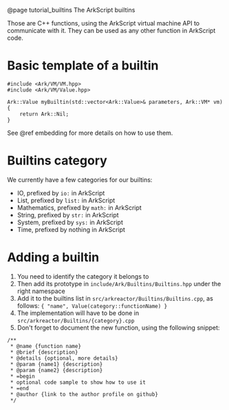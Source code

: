 @page tutorial_builtins The ArkScript builtins

Those are C++ functions, using the ArkScript virtual machine API to communicate with it. They can be used as any other function in ArkScript code.

# Basic template of a builtin

~~~~{.cpp}
#include <Ark/VM/VM.hpp>
#include <Ark/VM/Value.hpp>

Ark::Value myBuiltin(std::vector<Ark::Value>& parameters, Ark::VM* vm)
{
    return Ark::Nil;
}
~~~~

See @ref embedding for more details on how to use them.

# Builtins category

We currently have a few categories for our builtins:
* IO, prefixed by `io:` in ArkScript
* List, prefixed by `list:` in ArkScript
* Mathematics, prefixed by `math:` in ArkScript
* String, prefixed by `str:` in ArkScript
* System, prefixed by `sys:` in ArkScript
* Time, prefixed by nothing in ArkScript

# Adding a builtin

1. You need to identify the category it belongs to
2. Then add its prototype in `include/Ark/Builtins/Builtins.hpp` under the right namespace
3. Add it to the builtins list in `src/arkreactor/Builtins/Builtins.cpp`, as follows: `{ "name", Value(category::functionName) }`
4. The implementation will have to be done in `src/arkreactor/Builtins/{category}.cpp`
5. Don't forget to document the new function, using the following snippet:

~~~~{.cpp}
/**
 * @name {function name}
 * @brief {description}
 * @details {optional, more details}
 * @param {name1} {description}
 * @param {name2} {description}
 * =begin
 * optional code sample to show how to use it
 * =end
 * @author {link to the author profile on github}
 */
~~~~
